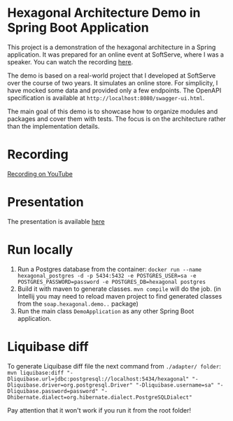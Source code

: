 # Hexagonal Architecture Demo in Spring Boot Application
This project is a demonstration of the hexagonal architecture in a Spring application. It was prepared for an online event at SoftServe, where I was a speaker. You can watch the recording [here](https://youtu.be/wYWh5rg88UE?si=oKweZPoB4xFwl3F5).

The demo is based on a real-world project that I developed at SoftServe over the course of two years. It simulates an online store. For simplicity, I have mocked some data and provided only a few endpoints. The OpenAPI specification is available at `http://localhost:8080/swagger-ui.html`.

The main goal of this demo is to showcase how to organize modules and packages and cover them with tests. The focus is on the architecture rather than the implementation details.

# Recording
[Recording on YouTube](https://youtu.be/wYWh5rg88UE?si=oKweZPoB4xFwl3F5)

# Presentation
The presentation is available [here](https://docs.google.com/presentation/d/1oSH4knk2zZosSuMuThOEIdnC5d_YnSYEJYVWEMGqLQ4/edit?usp=sharing)

# Run locally
1) Run a Postgres database from the container: ```docker run --name hexagonal_postgres -d -p 5434:5432 -e POSTGRES_USER=sa -e POSTGRES_PASSWORD=password -e POSTGRES_DB=hexagonal postgres```
2) Build it with maven to generate classes. ```mvn compile``` will do the job. (in Intellij you may need to reload maven project to find generated classes from the ```soap.hexagonal.demo..``` package)
3) Run the main class ```DemoApplication``` as any other Spring Boot application.

# Liquibase diff
To generate Liquibase diff file the next command from `./adapter/ folder`: ```mvn liquibase:diff "-Dliquibase.url=jdbc:postgresql://localhost:5434/hexagonal" "-Dliquibase.driver=org.postgresql.Driver" "-Dliquibase.username=sa" "-Dliquibase.password=password" "-Dhibernate.dialect=org.hibernate.dialect.PostgreSQLDialect"```

Pay attention that it won't work if you run it from the root folder!
